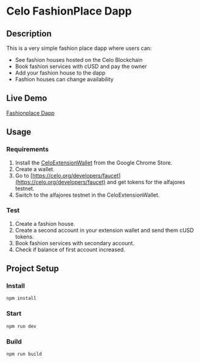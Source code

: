 # Celo FashionPlace Dapp

## Description
This is a very simple fashion place dapp where users can:
* See fashion houses hosted on the Celo Blockchain
* Book fashion services with cUSD and pay the owner
* Add your fashion house to the dapp
* Fashion houses can change availability

## Live Demo
[Fashionplace Dapp](https://zogram.github.io/celo101-fashionplaces/)

## Usage

### Requirements
1. Install the [CeloExtensionWallet](https://chrome.google.com/webstore/detail/celoextensionwallet/kkilomkmpmkbdnfelcpgckmpcaemjcdh?hl=en) from the Google Chrome Store.
2. Create a wallet.
3. Go to [https://celo.org/developers/faucet](https://celo.org/developers/faucet) and get tokens for the alfajores testnet.
4. Switch to the alfajores testnet in the CeloExtensionWallet.

### Test
1. Create a fashion house.
2. Create a second account in your extension wallet and send them cUSD tokens.
3. Book fashion services with secondary account.
4. Check if balance of first account increased.


## Project Setup

### Install
```
npm install
```

### Start
```
npm run dev
```

### Build
```
npm run build
